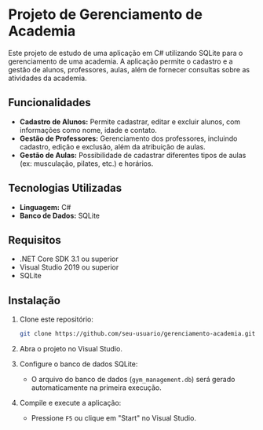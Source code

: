 # Projeto de Gerenciamento de Academia

Este projeto de estudo de uma aplicação em C# utilizando SQLite para o gerenciamento de uma academia. A aplicação permite o cadastro e a gestão de alunos, professores, aulas, além de fornecer consultas sobre as atividades da academia.

## Funcionalidades

- **Cadastro de Alunos:** Permite cadastrar, editar e excluir alunos, com informações como nome, idade e contato.
- **Gestão de Professores:** Gerenciamento dos professores, incluindo cadastro, edição e exclusão, além da atribuição de aulas.
- **Gestão de Aulas:** Possibilidade de cadastrar diferentes tipos de aulas (ex: musculação, pilates, etc.) e horários.

## Tecnologias Utilizadas

- **Linguagem:** C#
- **Banco de Dados:** SQLite

## Requisitos

- .NET Core SDK 3.1 ou superior
- Visual Studio 2019 ou superior
- SQLite

## Instalação

1. Clone este repositório:
    ```bash
    git clone https://github.com/seu-usuario/gerenciamento-academia.git
    ```

2. Abra o projeto no Visual Studio.

3. Configure o banco de dados SQLite:
    - O arquivo do banco de dados (`gym_management.db`) será gerado automaticamente na primeira execução.

4. Compile e execute a aplicação:
    - Pressione `F5` ou clique em "Start" no Visual Studio.
